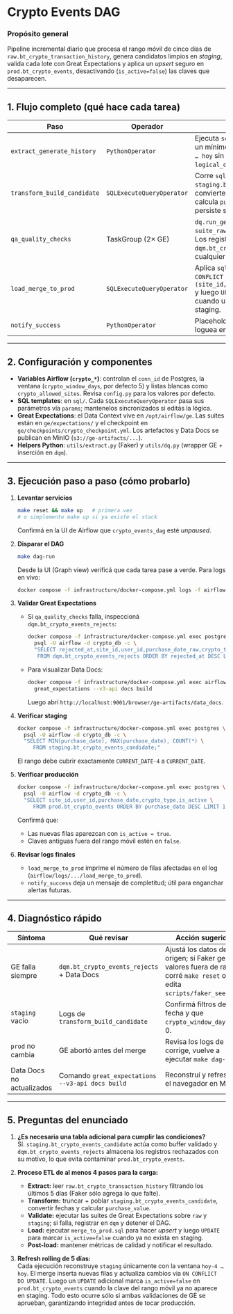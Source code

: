 # Crypto Events DAG

### Propósito general
Pipeline incremental diario que procesa el rango móvil de cinco días de `raw.bt_crypto_transaction_history`, genera candidatos limpios en *staging*, valida cada lote con Great Expectations y aplica un *upsert* seguro en `prod.bt_crypto_events`, desactivando (`is_active=false`) las claves que desaparecen.

---

## 1. Flujo completo (qué hace cada tarea)

| Paso | Operador | Descripción |
| --- | --- | --- |
| `extract_generate_history` | `PythonOperator` | Ejecuta `scripts/faker_seed.py` para garantizar un mínimo de filas por día en la ventana `hoy-4 … hoy` sin mutar historial previo (usa `logical_date` como *seed* determinístico). |
| `transform_build_candidate` | `SQLExecuteQueryOperator` | Corre `sql/build_events_candidate.sql`: trunca `staging.bt_crypto_events_candidate`, convierte `purchase_date` (STRING) a `DATE`, calcula `purchase_value = price * units` y persiste sólo el rango móvil. |
| `qa_quality_checks` | TaskGroup (2× GE) | `dq.run_ge_validation` ejecuta `suite_raw_history` y `suite_staging_candidate`. Los registros que violan reglas se insertan en `dqm.bt_crypto_events_rejects` con su `reason`; cualquier fallo aborta la DAG antes del merge. |
| `load_merge_to_prod` | `SQLExecuteQueryOperator` | Aplica `sql/merge_to_prod.sql`: `INSERT ... ON CONFLICT DO UPDATE` sobre la PK `(site_id,user_id,purchase_date,crypto_type)` y luego `UPDATE` para marcar `is_active=false` cuando una clave del rango ya no existe en staging. |
| `notify_success` | `PythonOperator` | Placeholder para notificaciones (hoy sólo loguea en stdout). |

---

## 2. Configuración y componentes

- **Variables Airflow (`crypto_*`)**: controlan el `conn_id` de Postgres, la ventana (`crypto_window_days`, por defecto 5) y listas blancas como `crypto_allowed_sites`. Revisa `config.py` para los valores por defecto.
- **SQL templates**: en `sql/`. Cada `SQLExecuteQueryOperator` pasa sus parámetros vía `params`; mantenelos sincronizados si editás la lógica.
- **Great Expectations**: el Data Context vive en `/opt/airflow/ge`. Las suites están en `ge/expectations/` y el checkpoint en `ge/checkpoints/crypto_checkpoint.yml`. Los artefactos y Data Docs se publican en MinIO (`s3://ge-artifacts/...`).
- **Helpers Python**: `utils/extract.py` (Faker) y `utils/dq.py` (wrapper GE + inserción en `dqm`).

---

## 3. Ejecución paso a paso (cómo probarlo)

1. **Levantar servicios**
   ```bash
   make reset && make up   # primera vez
   # o simplemente make up si ya existe el stack
   ```
   Confirmá en la UI de Airflow que `crypto_events_dag` esté *unpaused*.

2. **Disparar el DAG**
   ```bash
   make dag-run
   ```
   Desde la UI (Graph view) verificá que cada tarea pase a verde. Para logs en vivo:
   ```bash
   docker compose -f infrastructure/docker-compose.yml logs -f airflow-worker
   ```

3. **Validar Great Expectations**
   - Si `qa_quality_checks` falla, inspeccioná `dqm.bt_crypto_events_rejects`:
     ```bash
     docker compose -f infrastructure/docker-compose.yml exec postgres \
       psql -U airflow -d crypto_db -c \
       "SELECT rejected_at,site_id,user_id,purchase_date_raw,crypto_type,reason \
        FROM dqm.bt_crypto_events_rejects ORDER BY rejected_at DESC LIMIT 20;"
     ```
   - Para visualizar Data Docs:
     ```bash
     docker compose -f infrastructure/docker-compose.yml exec airflow-webserver \
       great_expectations --v3-api docs build
     ```
     Luego abrí `http://localhost:9001/browser/ge-artifacts/data_docs`.

4. **Verificar staging**
   ```bash
   docker compose -f infrastructure/docker-compose.yml exec postgres \
     psql -U airflow -d crypto_db -c \
     "SELECT MIN(purchase_date), MAX(purchase_date), COUNT(*) \
        FROM staging.bt_crypto_events_candidate;"
   ```
   El rango debe cubrir exactamente `CURRENT_DATE-4` a `CURRENT_DATE`.

5. **Verificar producción**
   ```bash
   docker compose -f infrastructure/docker-compose.yml exec postgres \
     psql -U airflow -d crypto_db -c \
     "SELECT site_id,user_id,purchase_date,crypto_type,is_active \
        FROM prod.bt_crypto_events ORDER BY purchase_date DESC LIMIT 10;"
   ```
   Confirmá que:
   - Las nuevas filas aparezcan con `is_active = true`.
   - Claves antiguas fuera del rango móvil estén en `false`.

6. **Revisar logs finales**
   - `load_merge_to_prod` imprime el número de filas afectadas en el log (`airflow/logs/.../load_merge_to_prod`).
   - `notify_success` deja un mensaje de completitud; útil para enganchar alertas futuras.

---

## 4. Diagnóstico rápido

| Síntoma | Qué revisar | Acción sugerida |
| --- | --- | --- |
| GE falla siempre | `dqm.bt_crypto_events_rejects` + Data Docs | Ajustá los datos de origen; si Faker generó valores fuera de rango, corré `make reset` o edita `scripts/faker_seed.py`. |
| `staging` vacío | Logs de `transform_build_candidate` | Confirmá filtros de fecha y que `crypto_window_days` > 0. |
| `prod` no cambia | GE abortó antes del merge | Revisa los logs de GE, corrige, vuelve a ejecutar `make dag-run`. |
| Data Docs no actualizados | Comando `great_expectations --v3-api docs build` | Reconstruí y refrescá el navegador en MinIO. |

---

## 5. Preguntas del enunciado

1. **¿Es necesaria una tabla adicional para cumplir las condiciones?**  
   Sí. `staging.bt_crypto_events_candidate` actúa como buffer validado y `dqm.bt_crypto_events_rejects` almacena los registros rechazados con su motivo, lo que evita contaminar `prod.bt_crypto_events`.

2. **Proceso ETL de al menos 4 pasos para la carga:**
   - **Extract:** leer `raw.bt_crypto_transaction_history` filtrando los últimos 5 días (Faker sólo agrega lo que falte).
   - **Transform:** truncar + poblar `staging.bt_crypto_events_candidate`, convertir fechas y calcular `purchase_value`.
   - **Validate:** ejecutar las suites de Great Expectations sobre `raw` y `staging`; si falla, registrar en `dqm` y detener el DAG.
   - **Load:** ejecutar `merge_to_prod.sql` para hacer *upsert* y luego `UPDATE` para marcar `is_active=false` cuando ya no exista en staging.
   - **Post-load:** mantener métricas de calidad y notificar el resultado.

3. **Refresh rolling de 5 días:**  
   Cada ejecución reconstruye `staging` únicamente con la ventana `hoy-4 … hoy`. El merge inserta nuevas filas y actualiza cambios via `ON CONFLICT DO UPDATE`. Luego un `UPDATE` adicional marca `is_active=false` en `prod.bt_crypto_events` cuando la clave del rango móvil ya no aparece en staging. Todo esto ocurre sólo si ambas validaciones de GE se aprueban, garantizando integridad antes de tocar producción.
